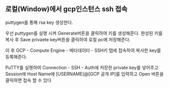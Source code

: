 ## 로컬(Window)에서 gcp인스턴스 ssh 접속 

puttygen를 통해 rsa key 생성한다.

우선 puttygen를 실행 시켜 Generate버튼을 클릭하여 키를 생성해준다. 완성된 키를 복사 후 Save privaete key버튼을 클릭하여 로컬 pc에 저장해준다.

이 후 GCP - Compute Engine - 메타데이터 - SSH키 탭에 접속하여 복사한 key를 등록해준다.

PuTTY를 실행하여 Connection - SSH - Auth에 저장한 private key를 넣어주고 Session에 Host Name에 [USERNAME]@[GCP 공개 IP]를 입력하고 Open 버튼을 클릭하면 접속 할 수 있다
